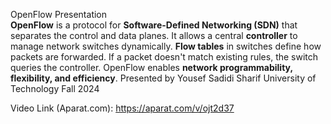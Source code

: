 OpenFlow Presentation
<br>
**OpenFlow** is a protocol for **Software-Defined Networking (SDN)** that separates the control and data planes. It allows a central **controller** to manage network switches dynamically. **Flow tables** in switches define how packets are forwarded. If a packet doesn't match existing rules, the switch queries the controller. OpenFlow enables **network programmability, flexibility, and efficiency**.
Presented by Yousef Sadidi
Sharif University of Technology
Fall 2024

Video Link (Aparat.com): https://aparat.com/v/ojt2d37
